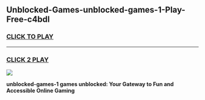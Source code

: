 
## Unblocked-Games-unblocked-games-1-Play-Free-c4bdl
<h3>
<a href="https://premium76.site?title=unblocked-games-1&ref=19M">CLICK TO PLAY</a></h3>
<hr>

<h3>
<a href="https://premium76.site?title=unblocked-games-1&ref=19M">CLICK 2 PLAY</a>
  
</h3>

<a href="https://premium76.site?title=unblocked-games-1&ref=19M"><img src="https://clearcache.store/games.png"></a>


**unblocked-games-1 games unblocked: Your Gateway to Fun and Accessible Online Gaming**
